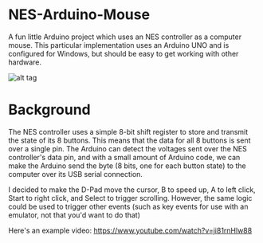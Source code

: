 # NES-Arduino-Mouse
A fun little Arduino project which uses an NES controller as a computer mouse.  This particular implementation uses an Arduino UNO and is configured for Windows, but should be easy to get working with other hardware.

![alt tag](http://www.imgur.com/MSo4UDB.jpg)

# Background
The NES controller uses a simple 8-bit shift register to store and transmit the state of its 8 buttons.  This means that the data for all 8 buttons
is sent over a single pin.  The Arduino can detect the
voltages sent over the NES controller's data pin, and with a small amount of Arduino code, we can make the Arduino send the byte (8 bits, one for each button state)
to the computer over its USB serial connection.  

I decided to make the D-Pad move the cursor, B to speed up, A to left click, Start to right click, and Select to trigger scrolling.  However,
the same logic could be used to trigger other events (such as key events for use with an emulator, not that you'd want to do that)

Here's an example video:  https://www.youtube.com/watch?v=ji81rnHlw88
